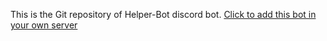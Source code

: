 This is the Git repository of Helper-Bot discord bot.
<a href="https://discord.com/oauth2/authorize?client_id=812537560030117928&permissions=8&scope=bot">Click to add this bot in your own server</a>
